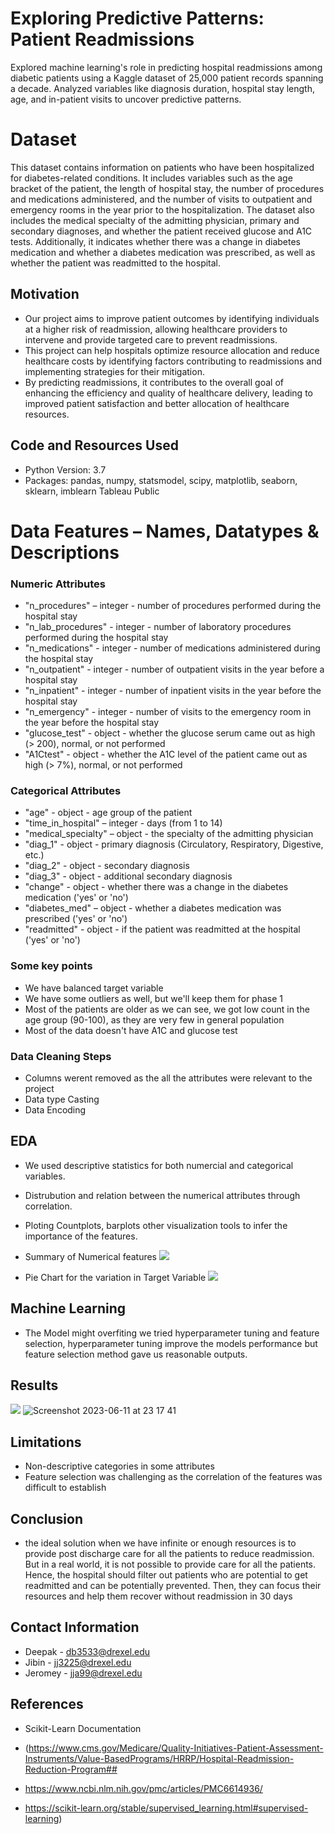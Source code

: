 # Exploring Predictive Patterns: Patient Readmissions
Explored machine learning's role in predicting hospital readmissions among diabetic patients using a Kaggle dataset of 25,000 patient records spanning a decade. Analyzed variables like diagnosis duration, hospital stay length, age, and in-patient visits to uncover predictive patterns.

# Dataset
This dataset contains information on patients who have been hospitalized for diabetes-related conditions. It includes variables such as the age bracket of the patient, the length of hospital stay, the number of procedures and medications administered, and the number of visits to outpatient and emergency rooms in the year prior to the hospitalization. The dataset also includes the medical specialty of the admitting physician, primary and secondary diagnoses, and whether the patient received glucose and A1C tests. Additionally, it indicates whether there was a change in diabetes medication and whether a diabetes medication was prescribed, as well as whether the patient was readmitted to the hospital.

## Motivation
- Our project aims to improve patient outcomes by identifying individuals at a higher risk of readmission, allowing healthcare providers to intervene and provide targeted care to prevent readmissions. 
- This project can help hospitals optimize resource allocation and reduce healthcare costs by identifying factors contributing to readmissions and implementing strategies for their mitigation. 
-  By predicting readmissions, it contributes to the overall goal of enhancing the efficiency and quality of healthcare delivery, leading to improved patient satisfaction and better allocation of healthcare resources.


## Code and Resources Used
- Python Version: 3.7
- Packages: pandas, numpy, statsmodel, scipy, matplotlib, seaborn, sklearn, imblearn Tableau Public

# Data Features – Names, Datatypes & Descriptions
### Numeric Attributes
- "n_procedures" – integer - number of procedures performed during the hospital stay
- "n_lab_procedures" - integer - number of laboratory procedures performed during the hospital stay
- "n_medications" - integer - number of medications administered during the hospital stay
- "n_outpatient" - integer - number of outpatient visits in the year before a hospital stay
- "n_inpatient" - integer - number of inpatient visits in the year before the hospital stay
- "n_emergency" - integer - number of visits to the emergency room in the year before the hospital stay
- "glucose_test" - object - whether the glucose serum came out as high (> 200), normal, or not performed
- "A1Ctest" - object - whether the A1C level of the patient came out as high (> 7%), normal, or not performed

### Categorical Attributes
- "age" - object - age group of the patient
- "time_in_hospital" – integer - days (from 1 to 14)
- "medical_specialty" – object - the specialty of the admitting physician
- "diag_1" - object - primary diagnosis (Circulatory, Respiratory, Digestive, etc.)
- "diag_2" - object - secondary diagnosis
- "diag_3" - object - additional secondary diagnosis
- "change" - object - whether there was a change in the diabetes medication ('yes' or 'no')
- "diabetes_med" – object - whether a diabetes medication was prescribed ('yes' or 'no')
- "readmitted" - object - if the patient was readmitted at the hospital ('yes' or 'no')

### Some key points
- We have balanced target variable
- We have some outliers as well, but we'll keep them for phase 1
- Most of the patients are older as we can see, we got low count in the age group (90-100), as they are very few in general population
- Most of the data doesn't have A1C and glucose test

### Data Cleaning Steps
- Columns werent removed as the all the attributes were relevant to the project
- Data type Casting
- Data Encoding


## EDA
- We used descriptive statistics for both numercial and categorical variables.
- Distrubution and relation between the numerical attributes through correlation.
- Ploting Countplots, barplots other visualization tools to infer the importance of the features.



- Summary of Numerical features
![](images/WhatsApp%20Image%202023-06-09%20at%2018.27.30.jpeg)

- Pie Chart for the variation in Target Variable
![](images/WhatsApp%20Image%202023-06-09%20at%2018.27.45.jpeg)



## Machine Learning
- The Model might overfiting we tried hyperparameter tuning and feature selection, hyperparameter tuning improve the models performance but feature selection method gave us reasonable outputs.


## Results
![](images/Screenshot%202023-06-11%20at%2023.17.41.jpg)
![Screenshot 2023-06-11 at 23 17 41](https://github.com/dbhadouria10/Hospital-Readmission-Analysis/assets/136034965/ab5d8d24-2c26-4ddf-850a-84a5e2c0c88e)



## Limitations
- Non-descriptive categories in some attributes
- Feature selection was challenging as the correlation of the features was difficult to establish


## Conclusion
- the ideal solution when we have infinite or enough resources is to provide post discharge care for all the patients to reduce readmission. But in a real world, it is not possible to provide care for all the patients. Hence, the hospital should filter out patients who are potential to get readmitted and can be potentially prevented. Then, they can focus their resources and help them recover without readmission in 30 days


## Contact Information
- Deepak - db3533@drexel.edu
- Jibin - jj3225@drexel.edu
- Jeromey - jja99@drexel.edu

## References
- Scikit-Learn Documentation
- (https://www.cms.gov/Medicare/Quality-Initiatives-Patient-Assessment-Instruments/Value-BasedPrograms/HRRP/Hospital-Readmission-Reduction-Program##​

- https://www.ncbi.nlm.nih.gov/pmc/articles/PMC6614936/​

- https://scikit-learn.org/stable/supervised_learning.html#supervised-learning​)
